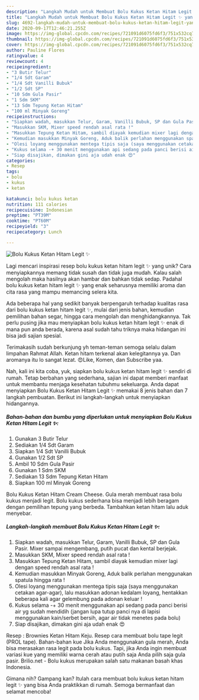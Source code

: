```yaml
---
description: "Langkah Mudah untuk Membuat Bolu Kukus Ketan Hitam Legit ✨ yang Lezat"
title: "Langkah Mudah untuk Membuat Bolu Kukus Ketan Hitam Legit ✨ yang Lezat"
slug: 4692-langkah-mudah-untuk-membuat-bolu-kukus-ketan-hitam-legit-yang-lezat
date: 2020-09-17T12:46:21.255Z
image: https://img-global.cpcdn.com/recipes/721091d6075fd6f3/751x532cq70/bolu-kukus-ketan-hitam-legit-✨-foto-resep-utama.jpg
thumbnail: https://img-global.cpcdn.com/recipes/721091d6075fd6f3/751x532cq70/bolu-kukus-ketan-hitam-legit-✨-foto-resep-utama.jpg
cover: https://img-global.cpcdn.com/recipes/721091d6075fd6f3/751x532cq70/bolu-kukus-ketan-hitam-legit-✨-foto-resep-utama.jpg
author: Pauline Flores
ratingvalue: 4
reviewcount: 4
recipeingredient:
- "3 Butir Telur"
- "1/4 Sdt Garam"
- "1/4 Sdt Vanilli Bubuk"
- "1/2 Sdt SP"
- "10 Sdm Gula Pasir"
- "1 Sdm SKM"
- "13 Sdm Tepung Ketan Hitam"
- "100 ml Minyak Goreng"
recipeinstructions:
- "Siapkan wadah, masukkan Telur, Garam, Vanilli Bubuk, SP dan Gula Pasir. Mixer sampai mengembang, putih pucat dan kental berjejak."
- "Masukkan SKM, Mixer speed rendah asal rata !"
- "Masukkan Tepung Ketan Hitam, sambil diayak kemudian mixer lagi dengan speed rendah asal rata !"
- "Kemudian masukkan Minyak Goreng, Aduk balik perlahan menggunakan spatula hingga rata !"
- "Olesi loyang menggunakan mentega tipis saja (saya menggunakan cetakan agar-agar), lalu masukkan adonan kedalam loyang, hentakkan beberapa kali agar gelembung pada adonan keluar !"
- "Kukus selama -+ 30 menit menggunakan api sedang pada panci berisi air yg sudah mendidih (jangan lupa tutup panci nya di lapisi menggunakan kain/serbet bersih, agar air tidak menetes pada bolu)"
- "Siap disajikan, dimakan gini aja udah enak 😍"
categories:
- Resep
tags:
- bolu
- kukus
- ketan

katakunci: bolu kukus ketan 
nutrition: 111 calories
recipecuisine: Indonesian
preptime: "PT39M"
cooktime: "PT60M"
recipeyield: "3"
recipecategory: Lunch

---
```



![Bolu Kukus Ketan Hitam Legit ✨](https://img-global.cpcdn.com/recipes/721091d6075fd6f3/751x532cq70/bolu-kukus-ketan-hitam-legit-✨-foto-resep-utama.jpg)

Lagi mencari inspirasi resep bolu kukus ketan hitam legit ✨ yang unik? Cara menyiapkannya memang tidak susah dan tidak juga mudah. Kalau salah mengolah maka hasilnya akan hambar dan bahkan tidak sedap. Padahal bolu kukus ketan hitam legit ✨ yang enak seharusnya memiliki aroma dan cita rasa yang mampu memancing selera kita.

Ada beberapa hal yang sedikit banyak berpengaruh terhadap kualitas rasa dari bolu kukus ketan hitam legit ✨, mulai dari jenis bahan, kemudian pemilihan bahan segar, hingga cara mengolah dan menghidangkannya. Tak perlu pusing jika mau menyiapkan bolu kukus ketan hitam legit ✨ enak di mana pun anda berada, karena asal sudah tahu triknya maka hidangan ini bisa jadi sajian spesial.

Terimakasih sudah berkunjung yh teman-teman semoga selalu dalam limpahan Rahmat Allah. Ketan hitam terkenal akan kelegitannya ya. Dan aromanya itu lo sangat lezat. 😍Like, Komen, dan Subscribe yaa.


Nah, kali ini kita coba, yuk, siapkan bolu kukus ketan hitam legit ✨ sendiri di rumah. Tetap berbahan yang sederhana, sajian ini dapat memberi manfaat untuk membantu menjaga kesehatan tubuhmu sekeluarga. Anda dapat menyiapkan Bolu Kukus Ketan Hitam Legit ✨ memakai 8 jenis bahan dan 7 langkah pembuatan. Berikut ini langkah-langkah untuk menyiapkan hidangannya.

<!--inarticleads1-->

##### Bahan-bahan dan bumbu yang diperlukan untuk menyiapkan Bolu Kukus Ketan Hitam Legit ✨:

1. Gunakan 3 Butir Telur
1. Sediakan 1/4 Sdt Garam
1. Siapkan 1/4 Sdt Vanilli Bubuk
1. Gunakan 1/2 Sdt SP
1. Ambil 10 Sdm Gula Pasir
1. Gunakan 1 Sdm SKM
1. Sediakan 13 Sdm Tepung Ketan Hitam
1. Siapkan 100 ml Minyak Goreng


Bolu Kukus Ketan Hitam Cream Cheese. Gula merah membuat rasa bolu kukus menjadi legit. Bolu kukus sederhana bisa menjadi lebih beragam dengan pemilihan tepung yang berbeda. Tambahkan ketan hitam lalu aduk menyebar. 

<!--inarticleads2-->

##### Langkah-langkah membuat Bolu Kukus Ketan Hitam Legit ✨:

1. Siapkan wadah, masukkan Telur, Garam, Vanilli Bubuk, SP dan Gula Pasir. Mixer sampai mengembang, putih pucat dan kental berjejak.
1. Masukkan SKM, Mixer speed rendah asal rata !
1. Masukkan Tepung Ketan Hitam, sambil diayak kemudian mixer lagi dengan speed rendah asal rata !
1. Kemudian masukkan Minyak Goreng, Aduk balik perlahan menggunakan spatula hingga rata !
1. Olesi loyang menggunakan mentega tipis saja (saya menggunakan cetakan agar-agar), lalu masukkan adonan kedalam loyang, hentakkan beberapa kali agar gelembung pada adonan keluar !
1. Kukus selama -+ 30 menit menggunakan api sedang pada panci berisi air yg sudah mendidih (jangan lupa tutup panci nya di lapisi menggunakan kain/serbet bersih, agar air tidak menetes pada bolu)
1. Siap disajikan, dimakan gini aja udah enak 😍


Resep : Brownies Ketan Hitam Keju. Resep cara membuat bolu tape legit (PROL tape). Bahan-bahan kue Jika Anda menggunakan gula merah, Anda bisa merasakan rasa legit pada bolu kukus. Tapi, jika Anda ingin membuat variasi kue yang memiliki warna cerah atau putih saja Anda pilih saja gula pasir. Brilio.net - Bolu kukus merupakan salah satu makanan basah khas Indonesia. 

Gimana nih? Gampang kan? Itulah cara membuat bolu kukus ketan hitam legit ✨ yang bisa Anda praktikkan di rumah. Semoga bermanfaat dan selamat mencoba!
